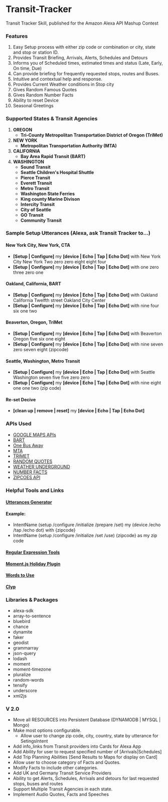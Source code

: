 # Transit-Tracker
Transit Tracker Skill, published for the Amazon Alexa API Mashup Contest

### Features
1. Easy Setup process with either zip code or combination or city, state and stop or station ID.
2. Provides Transit Briefing, Arrivals, Alerts, Schedules and Detours
3. Informs you of Scheduled times, estimated times and status (Late, Early, On time, Due)
4. Can provide briefing for frequently requested stops, routes and Buses.
5. Intuitive and contextual help and response.
6. Provides Current Weather conditions in Stop city
7. Gives Random Famous Quotes
8. Gives Random Number Facts
9. Ability to reset Device
10. Seasonal Greetings

### Supported States & Transit Agencies
1.  __OREGON__
    * __Tri-County Metropolitan Transportation District of Oregon (TriMet)__
2.  __NEW YORK__
    * __Metropolitan Transportation Authority (MTA)__
3.  __CALIFORNIA__
    * __Bay Area Rapid Transit (BART)__
4.  __WASHINGTON__
    * __Sound Transit__
    * __Seattle Children's Hospital Shuttle__
    * __Pierce Transit__
    * __Everett Transit__
    * __Metro Transit__
    * __Washington State Ferries__
    * __King county Marine Divison__
    * __Intercity Transit__
    * __City of Seattle__
    * __GO Transit__
    * __Community Transit__


### Sample Setup Utterances (Alexa, ask Transit Tracker to...)
#### New York City, New York, CTA
* __[Setup | Configure]__ my __[device | Echo | Tap | Echo Dot]__ with New York City New York Two zero zero eight eight four
* __[Setup | Configure]__ my __[device | Echo | Tap | Echo Dot]__ with one zero three zero one

#### Oakland, California, BART
* __[Setup | Configure]__ my __[device | Echo | Tap | Echo Dot]__ with Oakland California Twelfth street Oakland City Center
* __[Setup | Configure]__ my __[device | Echo | Tap | Echo Dot]__ with nine four six one two

#### Beaverton, Oregon, TriMet
* __[Setup | Configure]__ my __[device | Echo | Tap | Echo Dot]__ with Beaverton Oregon five six one eight
* __[Setup | Configure]__ my __[device | Echo | Tap | Echo Dot]__ with nine seven zero seven eight (zipcode)

#### Seattle, Washington, Metro Transit
* __[Setup | Configure]__ my __[device | Echo | Tap | Echo Dot]__ with Seattle Washington seven five five zero zero
* __[Setup | Configure]__ my __[device | Echo | Tap | Echo Dot]__ with nine eight one one two (zip code)

#### Re-set Decive
* __[clean up | remove | reset]__ my __[device | Echo | Tap | Echo Dot]__

### APIs Used
* [GOOGLE MAPS APIs](https://developers.google.com/maps/)
* [BART](http://api.bart.gov/docs/overview/index.aspx)
* [One Bus Away](https://github.com/OneBusAway/onebusaway/wiki)
* [MTA](http://datamine.mta.info/)
* [TRIMET](http://developer.trimet.org/ws_docs/)
* [RANDOM QUOTES](http://api.forismatic.com/api/1.0/?method=getQuote&format=json&lang=en)
* [WEATHER UNDERGROUND](http://api.wunderground.com/api/)
* [NUMBER FACTS](numbersapi.p.mashape.com)
* [ZIPCOES API](https://www.zipcodeapi.com/rest/)

### Helpful Tools and Links
#### [Utterances Generator](http://www.makermusings.com/amazon-echo-utterance-expander/) 
#### Example:
* IntentName (setup /configure /initialize /prepare /set) my (device /echo /tap /echo dot) with {zipcode}
* IntentName (setup /configure /initialize /set /use) {zipcode} as my zip code

#### [Regular Expression Tools](http://regexr.com/)
#### [Moment.js Holiday Plugin](https://gist.github.com/jrhames/5200024)
#### [Words to Use](http://www.words-to-use.com/)
#### [Clyp](https://clyp.it/api)

### Libraries & Packages
* alexa-sdk
* array-to-sentence
* bluebird
* chance
* dynamite
* faker
* geodist
* grammarray
* json-query
* lodash
* moment
* moment-timezone
* pluralize
* random-words
* tensify
* underscore
* xml2js

### V 2.0
* Move all RESOURCES into Persistent Database (DYNAMODB | MYSQL | Mongo)
* Make most options configurable.
  * Allow user to change zip code, city, country, state by utterance for SetingsIntent
* Add info_links from Transit providers into Cards for Alexa App
* Add Ability for user to request specified number of [Arrivals|Schedules]
* Add Trip Planning Abilities [Send Results to Maps for display on Card]
* Allow user to choose category of Facts and Quotes.
* Modify Facts to include other categories.
* Add UK and Germany Transit Service Providers 
* Ability to get Alerts, Schedules, Arrivals and detours for last requested stops, buses and routes
* Support Multiple Transit Agencies in each state.
* Implement Audio Quotes, Facts and Speeches
